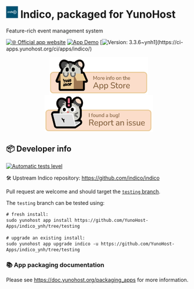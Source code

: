 <!--
N.B.: This README was automatically generated by <https://github.com/YunoHost/apps_tools/blob/main/readme_generator>
It shall NOT be edited by hand.
-->

<h1>
  <img src="https://raw.githubusercontent.com/YunoHost/apps/main/logos/indico.png" width="32px" alt="Logo of Indico">
  Indico, packaged for YunoHost
</h1>

Feature-rich event management system

[![🌐 Official app website](https://img.shields.io/badge/Official_app_website-darkgreen?style=for-the-badge)](https://getindico.io/)
[![App Demo](https://img.shields.io/badge/App_Demo-blue?style=for-the-badge)](https://sandbox.getindico.io/)
[![Version: 3.3.6~ynh1](https://img.shields.io/badge/Version-3.3.6~ynh1-rgba(0,150,0,1)?style=for-the-badge)](https://ci-apps.yunohost.org/ci/apps/indico/)

<div align="center">
<a href="https://apps.yunohost.org/app/indico"><img height="100px" src="https://github.com/YunoHost/yunohost-artwork/raw/refs/heads/main/badges/neopossum-badges/badge_more_info_on_the_appstore.svg"/></a>
<a href="https://github.com/YunoHost-Apps/indico_ynh/issues"><img height="100px" src="https://github.com/YunoHost/yunohost-artwork/raw/refs/heads/main/badges/neopossum-badges/badge_report_an_issue.svg"/></a>
</div>

## 📦 Developer info

[![Automatic tests level](https://apps.yunohost.org/badge/cilevel/indico)](https://ci-apps.yunohost.org/ci/apps/indico/)

🛠️ Upstream Indico repository: <https://github.com/indico/indico>

Pull request are welcome and should target the [`testing` branch](https://github.com/YunoHost-Apps/indico_ynh/tree/testing).

The `testing` branch can be tested using:
```
# fresh install:
sudo yunohost app install https://github.com/YunoHost-Apps/indico_ynh/tree/testing

# upgrade an existing install:
sudo yunohost app upgrade indico -u https://github.com/YunoHost-Apps/indico_ynh/tree/testing
```

### 📚 App packaging documentation

Please see <https://doc.yunohost.org/packaging_apps> for more information.